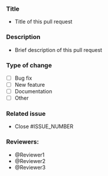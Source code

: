### Title 
- Title of this pull request
  
### Description 
- Brief description of this pull request
  
### Type of change
- [ ] Bug fix
- [ ] New feature
- [ ] Documentation
- [ ] Other

### Related issue
- Close #ISSUE_NUMBER

### Reviewers:
- @Reviewer1
- @Reviewer2
- @Reviewer3

